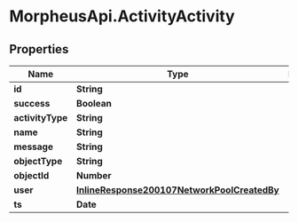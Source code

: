 # MorpheusApi.ActivityActivity

## Properties

Name | Type | Description | Notes
------------ | ------------- | ------------- | -------------
**id** | **String** |  | [optional] 
**success** | **Boolean** |  | [optional] 
**activityType** | **String** |  | [optional] 
**name** | **String** |  | [optional] 
**message** | **String** |  | [optional] 
**objectType** | **String** |  | [optional] 
**objectId** | **Number** |  | [optional] 
**user** | [**InlineResponse200107NetworkPoolCreatedBy**](InlineResponse200107NetworkPoolCreatedBy.md) |  | [optional] 
**ts** | **Date** |  | [optional] 


